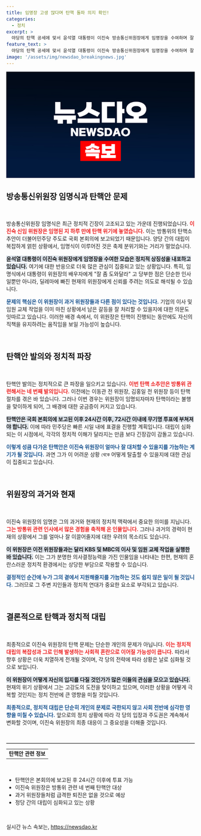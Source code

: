 ```yaml
---
title: 임명장 고생 많다며 탄핵 돌파 의지 확인!
categories:
  - 정치
excerpt: >
  야당의 탄핵 공세에 맞서 윤석열 대통령이 이진숙 방송통신위원장에게 임명장을 수여하며 잘 좀 도와달라 당부. 임명 하루 만에 탄핵안 보고, 긴장감 넘치는 정치 상황이 펼쳐진다!
feature_text: >
  야당의 탄핵 공세에 맞서 윤석열 대통령이 이진숙 방송통신위원장에게 임명장을 수여하며 잘 좀 도와달라 당부. 임명 하루 만에 탄핵안 보고, 긴장감 넘치는 정치 상황이 펼쳐진다!
image: '/assets/img/newsdao_breakingnews.jpg'
---
```


<p><img src="/assets/img/newsdao_breakingnews.jpg" alt="cryptoinkorea 속보" /></p>

<h2 data-ke-size="size26">방송통신위원장 임명식과 탄핵안 문제</h2>

<p data-ke-size="size16">&nbsp;</p>

<p>방송통신위원장 임명식은 최근 정치적 긴장이 고조되고 있는 가운데 진행되었습니다. <b><span style="color: #ee2323;">이진숙 신임 위원장은 임명된 지 하루 만에 탄핵 위기에 놓였습니다.</span></b> 이는 방통위의 탄핵소추안이 더불어민주당 주도로 국회 본회의에 보고되었기 때문입니다. 양당 간의 대립이 복잡하게 얽힌 상황에서, 임명식이 이루어진 것은 축제 분위기와는 거리가 멀었습니다. </p>

<p><b><span style="background-color: #21538527;">윤석열 대통령이 이진숙 위원장에게 임명장을 수여한 모습은 정치적 상징성을 내포하고 있습니다.</span></b> 여기에 대한 반응으로 더욱 많은 관심이 집중되고 있는 상황입니다. 특히, 임명식에서 대통령이 위원장의 배우자에게 "잘 좀 도와달라" 고 당부한 점은 단순한 인사일뿐만 아니라, 딜레마에 빠진 현재의 위원장에게 신뢰를 주려는 의도로 해석될 수 있습니다.</p>

<p><b><span style="color: #1a5490;">문제의 핵심은 이 위원장이 과거 위원장들과 다른 점이 있다는 것입니다.</span></b> 기업의 이사 및 임원 교체 작업을 이미 마친 상황에서 남은 갈등을 잘 처리할 수 있을지에 대한 의문도 잇따르고 있습니다. 이러한 배경 속에서, 이 위원장은 탄핵이 진행되는 동안에도 자신의 직책을 유지하려는 움직임을 보일 가능성이 높습니다.</p>

<p data-ke-size="size16">&nbsp;</p>

<h2 data-ke-size="size26">탄핵안 발의와 정치적 파장</h2>

<p data-ke-size="size16">&nbsp;</p>

<p>탄핵안 발의는 정치적으로 큰 파장을 일으키고 있습니다. <b><span style="color: #ee2323;">이번 탄핵 소추안은 방통위 관련해서는 네 번째 발의입니다.</span></b> 이전에는 이동관 전 위원장, 김홍일 전 위원장 등이 탄핵 절차를 겪은 바 있습니다. 그러나 이번 경우는 위원장이 임명되자마자 탄핵이라는 불행을 맞이하게 되어, 그 배경에 대한 궁금증이 커지고 있습니다.</p>

<p><b><span style="background-color: #21538527;">탄핵안은 국회 본회의에 보고된 이후 24시간 이후, 72시간 이내에 무기명 투표에 부쳐져야 합니다.</span></b> 이에 따라 민주당은 빠른 시일 내에 표결을 진행할 계획입니다. 대립이 심화되는 이 시점에서, 각각의 정치적 이해가 달라지는 만큼 보다 긴장감이 감돌고 있습니다.</p>

<p><b><span style="color: #1a5490;">이렇게 성큼 다가온 탄핵안은 이진숙 위원장이 얼마나 잘 대처할 수 있을지를 가늠하는 계기가 될 것입니다.</span></b> 과연 그가 이 어려운 상황 থেকে 어떻게 탈출할 수 있을지에 대한 관심이 집중되고 있습니다.</p>

<p data-ke-size="size16">&nbsp;</p>

<h2 data-ke-size="size26">위원장의 과거와 현재</h2>

<p data-ke-size="size16">&nbsp;</p>

<p>이진숙 위원장의 임명은 그의 과거와 현재의 정치적 맥락에서 중요한 의미를 지닙니다. <b><span style="color: #ee2323;">그는 방통위 관련 인사에서 많은 경험을 축적해 온 인물입니다.</span></b> 그러나 과거의 경력이 현재의 상황에서 그를 얼마나 잘 이끌어줄지에 대한 우려의 목소리도 있습니다. </p>

<p><b><span style="background-color: #21538527;">이 위원장은 이전 위원장들과는 달리 KBS 및 MBC의 이사 및 임원 교체 작업을 실행한 바 있습니다.</span></b> 이는 그가 분명한 의사결정능력을 가진 인물임을 나타내는 한편, 현재의 혼란스러운 정치적 환경에서는 상당한 부담으로 작용할 수 있습니다.</p>

<p><b><span style="color: #1a5490;">결정적인 순간에 누가 그의 곁에서 지원해줄지를 가늠하는 것도 쉽지 않은 일이 될 것입니다.</span></b> 그러므로 그 주변 지인들과 정치적 연대가 중요한 요소로 부각되고 있습니다.</p>

<p data-ke-size="size16">&nbsp;</p>

<h2 data-ke-size="size26">결론적으로 탄핵과 정치적 대립</h2>

<p data-ke-size="size16">&nbsp;</p>

<p>최종적으로 이진숙 위원장의 탄핵 문제는 단순한 개인의 문제가 아닙니다. <b><span style="color: #ee2323;">이는 정치적 대립의 복잡성과 그로 인해 발생하는 사회적 혼란으로 이어질 가능성이 큽니다.</span></b> 따라서 향후 상황은 더욱 치열하게 전개될 것이며, 각 당의 전략에 따라 상황은 날로 심화될 것으로 보입니다.</p>

<p><b><span style="background-color: #21538527;">이 위원장이 어떻게 자신의 입지를 다질 것인가가 많은 이들의 관심을 모으고 있습니다.</span></b> 현재의 위기 상황에서 그는 고강도의 도전을 맞이하고 있으며, 이러한 상황을 어떻게 극복할 것인지는 정치 전반에 큰 영향을 미칠 것입니다.</p>

<p><b><span style="color: #1a5490;">최종적으로, 정치적 대립은 단순히 개인의 문제로 국한되지 않고 사회 전반에 심각한 영향을 미칠 수 있습니다.</span></b> 앞으로의 정치 상황에 따라 각 당의 입장과 주도권은 계속해서 변화할 것이며, 이진숙 위원장의 최종 대응이 그 중요성을 더해줄 것입니다. </p>

<p data-ke-size="size16">&nbsp;</p>

<hr style="height: 1px; border: 0; border-top: 1px solid #aaa;"/>

<table style="width: 100%; text-align: center;"><tbody><tr><td style="text-align: center; height: 17px;"><b>탄핵안 관련 정보</b></td></tr></tbody></table>

<p data-ke-size="size16">&nbsp;</p>

<ul>
<li>탄핵안은 본회의에 보고된 후 24시간 이후에 투표 가능</li>
<li>이진숙 위원장은 방통위 관련 네 번째 탄핵안 대상</li>
<li>과거 위원장들처럼 급격한 퇴진은 없을 것으로 예상</li>
<li>정당 간의 대립이 심화되고 있는 상황</li>
</ul>

<p data-ke-size="size16">&nbsp;</p>
실시간 뉴스 속보는, <a href="https://newsdao.kr" rel="dofollow">https://newsdao.kr</a>


